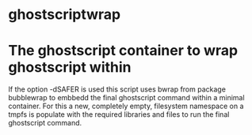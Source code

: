 # ghostscriptwrap
# The ghostscript container to wrap ghostscript within
If the option -dSAFER is used this script uses bwrap from package bubblewrap to embbedd the final ghostscript command within a minimal container. For this a new, completely empty, filesystem namespace on a tmpfs is populate with the required libraries and files to run the final ghostscript command.
